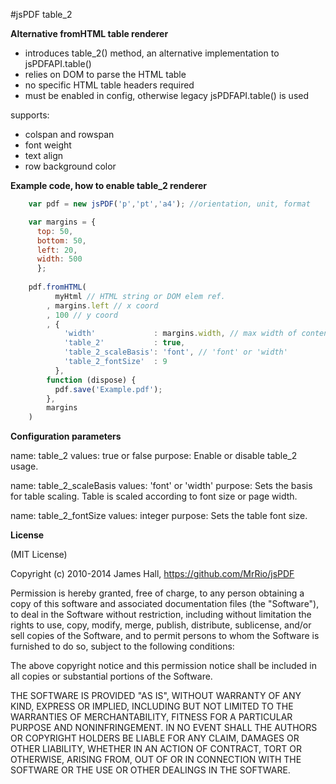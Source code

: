 #jsPDF table_2

**Alternative fromHTML table renderer**

* introduces table_2() method, an alternative implementation to jsPDFAPI.table()
* relies on DOM to parse the HTML table
* no specific HTML table headers required
* must be enabled in config, otherwise legacy jsPDFAPI.table() is used

supports:

* colspan and rowspan
* font weight
* text align
* row background color

**Example code, how to enable table_2 renderer**

```javascript
    var pdf = new jsPDF('p','pt','a4'); //orientation, unit, format

    var margins = {
      top: 50,
      bottom: 50,
      left: 20,
      width: 500
      };
      
    pdf.fromHTML(
          myHtml // HTML string or DOM elem ref.
        , margins.left // x coord
        , 100 // y coord
        , {
            'width'             : margins.width, // max width of content on PDF
            'table_2'           : true,
            'table_2_scaleBasis': 'font', // 'font' or 'width'
            'table_2_fontSize'  : 9
          },
        function (dispose) {
          pdf.save('Example.pdf');
        },
        margins
    )
```

**Configuration parameters**

name: table_2
values: true or false
purpose: Enable or disable table_2 usage.

name: table_2_scaleBasis
values: 'font' or 'width'
purpose: Sets the basis for table scaling. Table is scaled according to font size or page width.

name: table_2_fontSize
values: integer
purpose: Sets the table font size.



**License**

(MIT License)

Copyright (c) 2010-2014 James Hall, https://github.com/MrRio/jsPDF

Permission is hereby granted, free of charge, to any person obtaining
a copy of this software and associated documentation files (the
"Software"), to deal in the Software without restriction, including
without limitation the rights to use, copy, modify, merge, publish,
distribute, sublicense, and/or sell copies of the Software, and to
permit persons to whom the Software is furnished to do so, subject to
the following conditions:

The above copyright notice and this permission notice shall be
included in all copies or substantial portions of the Software.

THE SOFTWARE IS PROVIDED "AS IS", WITHOUT WARRANTY OF ANY KIND,
EXPRESS OR IMPLIED, INCLUDING BUT NOT LIMITED TO THE WARRANTIES OF
MERCHANTABILITY, FITNESS FOR A PARTICULAR PURPOSE AND
NONINFRINGEMENT. IN NO EVENT SHALL THE AUTHORS OR COPYRIGHT HOLDERS BE
LIABLE FOR ANY CLAIM, DAMAGES OR OTHER LIABILITY, WHETHER IN AN ACTION
OF CONTRACT, TORT OR OTHERWISE, ARISING FROM, OUT OF OR IN CONNECTION
WITH THE SOFTWARE OR THE USE OR OTHER DEALINGS IN THE SOFTWARE.
